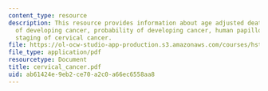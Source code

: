 ```yaml
---
content_type: resource
description: This resource provides information about age adjusted death rates, probability
  of developing cancer, probability of developing cancer, human papilloma virus, and
  staging of cervical cancer.
file: https://ol-ocw-studio-app-production.s3.amazonaws.com/courses/hst-071-human-reproductive-biology-fall-2005/ab61424e9eb2ce70a2c0a66ec6558aa8_cervical_cancer.pdf
file_type: application/pdf
resourcetype: Document
title: cervical_cancer.pdf
uid: ab61424e-9eb2-ce70-a2c0-a66ec6558aa8
---
```

